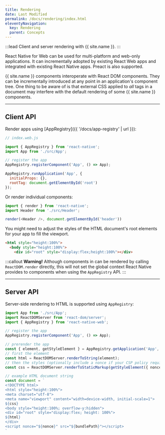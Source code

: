 ```yaml
---
title: Rendering
date: Last Modified
permalink: /docs/rendering/index.html
eleventyNavigation:
  key: Rendering
  parent: Concepts
---
```


:::lead
Client and server rendering with {{ site.name }}.
:::

React Native for Web can be used for multi-platform and web-only applications. It can incrementally adopted by existing React Web apps and integrated with existing React Native apps. Preact is also supported.

{{ site.name }} components interoperate with React DOM components. They can be incrementally introduced at any point in an application's component tree. One thing to be aware of is that external CSS applied to *all* tags in a document may interfere with the default rendering of some {{ site.name }} components.

---

## Client API

Render apps using [AppRegistry]({{ '/docs/app-registry' | url }}):

```js
// index.web.js

import { AppRegistry } from 'react-native';
import App from './src/App';

// register the app
AppRegistry.registerComponent('App', () => App);

AppRegistry.runApplication('App', {
  initialProps: {},
  rootTag: document.getElementById('root')
});
```

Or render individual components:

```js
import { render } from 'react-native';
import Header from './src/Header';

render(<Header />, document.getElementById('header'))
```

You might need to adjust the styles of the HTML document's root elements for your app to fill the viewport.

```html
<html style="height:100%">
  <body style="height:100%">
    <div id="root" style="display:flex;height:100%"></div>
```

:::callout
**Warning!** Although components in can be rendered by calling `ReactDOM.render` directly, this will not set the global context React Native provides to components when using the `AppRegistry` API.
:::

---

## Server API

Server-side rendering to HTML is supported using `AppRegistry`:

```js
import App from './src/App';
import ReactDOMServer from 'react-dom/server';
import { AppRegistry } from 'react-native-web';

// register the app
AppRegistry.registerComponent('App', () => App);

// prerender the app
const { element, getStyleElement } = AppRegistry.getApplication('App', { initialProps });
// first the element
const html = ReactDOMServer.renderToString(element);
// then the styles (optionally include a nonce if your CSP policy requires it)
const css = ReactDOMServer.renderToStaticMarkup(getStyleElement({ nonce }));

// example HTML document string
const document = `
<!DOCTYPE html>
<html style="height:100%">
<meta charset="utf-8">
<meta name="viewport" content="width=device-width, initial-scale=1">
${css}
<body style="height:100%; overflow-y:hidden">
<div id="root" style="display:flex; height: 100%">
${html}
</div>
<script nonce="${nonce}" src="${bundlePath}"></script>
`
```
